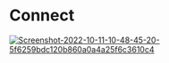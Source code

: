 # Connect

<a href="https://ibb.co/p0k61Y3"><img src="https://i.ibb.co/LPRFCvD/Screenshot-2022-10-11-10-48-45-20-5f6259bdc120b860a0a4a25f6c3610c4.jpg" alt="Screenshot-2022-10-11-10-48-45-20-5f6259bdc120b860a0a4a25f6c3610c4" border="0"></a>
